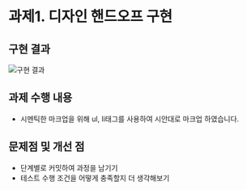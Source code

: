 # 과제1. 디자인 핸드오프 구현

## 구현 결과
![구현 결과](image.png)

## 과제 수행 내용
- 시멘틱한 마크업을 위해 ul, li태그를 사용하여 시안대로 마크업 하였습니다.

## 문제점 및 개선 점
- 단계별로 커밋하여 과정을 남기기
- 테스트 수행 조건을 어떻게 충족할지 더 생각해보기
